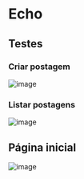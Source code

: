 # Echo
## Testes
### Criar postagem
![image](https://github.com/user-attachments/assets/dea7d41e-6bfc-4169-9062-ff34d8cc64be)

### Listar postagens
![image](https://github.com/user-attachments/assets/c859abe2-8b3f-4653-83c0-45d40d026a79)

## Página inicial
![image](https://github.com/user-attachments/assets/3c710d62-833b-4676-819e-dd22fa02b677)
